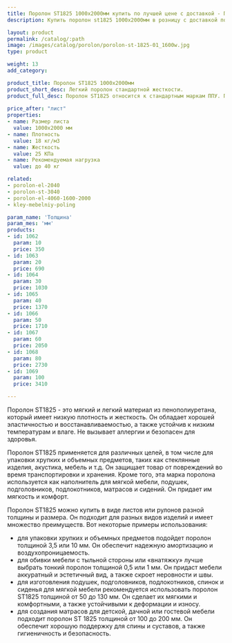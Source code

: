 ```yaml
---
title: Поролон ST1825 1000х2000мм купить по лучшей цене с доставкой - Поролоныч
description: Купить поролон st1825 1000х2000мм в розницу с доставкой по Москве в интернет-магазине Поролоныча.

layout: product
permalink: /catalog/:path
image: /images/catalog/porolon/porolon-st-1825-01_1600w.jpg
type: product

weight: 13
add_category: 

product_title: Поролон ST1825 1000х2000мм
product_short_desc: Легкий поролон стандартной жесткости.
product_full_desc: Поролон ST1825 относится к стандартным маркам ППУ. По соотношению цена-качество не имеет аналогов. Используется в качестве упаковки, обивки мебели, акустики. Применяется при изготовлении подушек, подголовников, спинки.
        
price_after: "лист"
properties:
- name: Размер листа
  value: 1000х2000 мм
- name: Плотность
  value: 18 кг/м3
- name: Жесткость
  value: 25 КПа
- name: Рекомендуемая нагрузка
  value: до 40 кг

related:
- porolon-el-2040
- porolon-st-3040
- porolon-el-4060-1600-2000
- kley-mebelniy-poling

param_name: 'Толщина'
param_mes: 'мм'
products:
- id: 1062
  param: 10
  price: 350
- id: 1063
  param: 20
  price: 690
- id: 1064
  param: 30
  price: 1030
- id: 1065
  param: 40
  price: 1370
- id: 1066
  param: 50
  price: 1710
- id: 1067
  param: 60
  price: 2050
- id: 1068
  param: 80
  price: 2730
- id: 1069
  param: 100
  price: 3410

---
```

Поролон ST1825 - это мягкий и легкий материал из пенополиуретана, который имеет низкую плотность и жесткость. Он обладает хорошей эластичностью и восстанавливаемостью, а также устойчив к низким температурам и влаге. Не вызывает аллергии и безопасен для здоровья.

Поролон ST1825 применяется для различных целей, в том числе для упаковки хрупких и объемных предметов, таких как стеклянные изделия, акустика, мебель и т.д. Он защищает товар от повреждений во время транспортировки и хранения. Кроме того, эта марка поролона используется как наполнитель для мягкой мебели, подушек, подголовников, подлокотников, матрасов и сидений. Он придает им мягкость и комфорт.

Поролон ST1825 можно купить в виде листов или рулонов разной толщины и размера. Он подходит для разных видов изделий и имеет множество преимуществ. Вот некоторые примеры использования:

- для упаковки хрупких и объемных предметов подойдет поролон толщиной 3,5 или 10 мм. Он обеспечит надежную амортизацию и воздухопроницаемость.
- для обивки мебели с тыльной стороны или «внатяжку» лучше выбрать тонкий поролон толщиной 0,5 или 1 мм. Он придаст мебели аккуратный и эстетичный вид, а также скроет неровности и швы.
- для изготовления подушек, подголовников, подлокотников, спинок и сиденья для мягкой мебели рекомендуется использовать поролон ST1825 толщиной от 50 до 130 мм. Он сделает их мягкими и комфортными, а также устойчивыми к деформации и износу.
- для создания матрасов для детской, дачной или гостевой мебели подходит поролон ST 1825 толщиной от 100 до 200 мм. Он обеспечит хорошую поддержку для спины и суставов, а также гигиеничность и безопасность.

